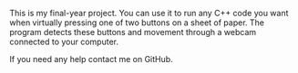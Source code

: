 This is my final-year project. You can use it to run any C++ code you want when virtually pressing one of two buttons on a sheet of paper. The program detects these buttons and movement through a webcam connected to your computer.

If you need any help contact me on GitHub.
